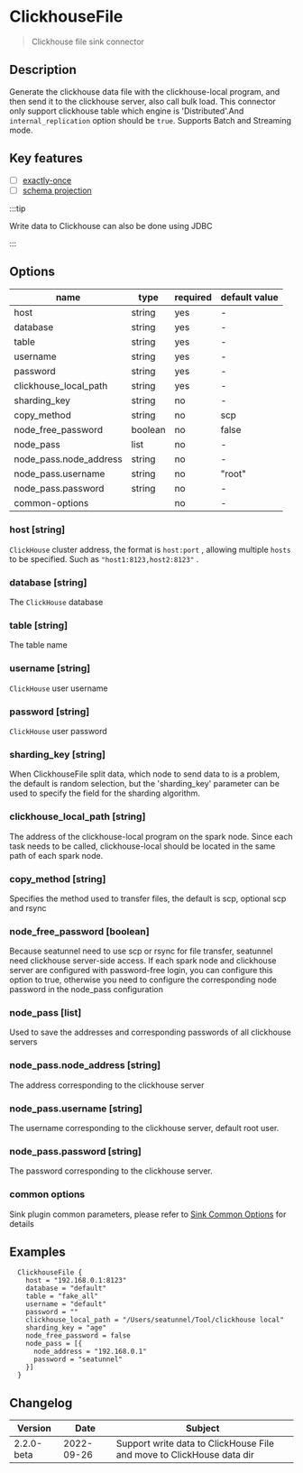 # ClickhouseFile

> Clickhouse file sink connector

## Description

Generate the clickhouse data file with the clickhouse-local program, and then send it to the clickhouse
server, also call bulk load. This connector only support clickhouse table which engine is 'Distributed'.And `internal_replication` option
should be `true`. Supports Batch and Streaming mode.

## Key features

- [ ] [exactly-once](../../concept/connector-v2-features.md)
- [ ] [schema projection](../../concept/connector-v2-features.md)

:::tip

Write data to Clickhouse can also be done using JDBC

:::

## Options

| name                   | type    | required | default value |
| ---------------------- | ------- | -------- | ------------- |
| host                   | string  | yes      | -             |
| database               | string  | yes      | -             |
| table                  | string  | yes      | -             |
| username               | string  | yes      | -             |
| password               | string  | yes      | -             |
| clickhouse_local_path  | string  | yes      | -             |
| sharding_key           | string  | no       | -             |
| copy_method            | string  | no       | scp           |
| node_free_password     | boolean | no       | false         |
| node_pass              | list    | no       | -             |
| node_pass.node_address | string  | no       | -             |
| node_pass.username     | string  | no       | "root"        |
| node_pass.password     | string  | no       | -             |
| common-options         |         | no       | -             |

### host [string]

`ClickHouse` cluster address, the format is `host:port` , allowing multiple `hosts` to be specified. Such as `"host1:8123,host2:8123"` .

### database [string]

The `ClickHouse` database

### table [string]

The table name

### username [string]

`ClickHouse` user username

### password [string]

`ClickHouse` user password

### sharding_key [string]

When ClickhouseFile split data, which node to send data to is a problem, the default is random selection, but the
'sharding_key' parameter can be used to specify the field for the sharding algorithm. 

### clickhouse_local_path [string]

The address of the clickhouse-local program on the spark node. Since each task needs to be called,
clickhouse-local should be located in the same path of each spark node.

### copy_method [string]

Specifies the method used to transfer files, the default is scp, optional scp and rsync

### node_free_password [boolean]

Because seatunnel need to use scp or rsync for file transfer, seatunnel need clickhouse server-side access.
If each spark node and clickhouse server are configured with password-free login,
you can configure this option to true, otherwise you need to configure the corresponding node password in the node_pass configuration

### node_pass [list]

Used to save the addresses and corresponding passwords of all clickhouse servers

### node_pass.node_address [string]

The address corresponding to the clickhouse server

### node_pass.username [string]

The username corresponding to the clickhouse server, default root user.

### node_pass.password [string]

The password corresponding to the clickhouse server.

### common options

Sink plugin common parameters, please refer to [Sink Common Options](common-options.md) for details

## Examples

```hocon
  ClickhouseFile {
    host = "192.168.0.1:8123"
    database = "default"
    table = "fake_all"
    username = "default"
    password = ""
    clickhouse_local_path = "/Users/seatunnel/Tool/clickhouse local"
    sharding_key = "age"
    node_free_password = false
    node_pass = [{
      node_address = "192.168.0.1"
      password = "seatunnel"
    }]
  }
```

## Changelog

| Version    | Date       | Subject                                                               |
|------------|------------|-----------------------------------------------------------------------|
| 2.2.0-beta | 2022-09-26 | Support write data to ClickHouse File and move to ClickHouse data dir |

